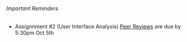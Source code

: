 ###### Important Reminders  
* Assignnment #2 (User Interface Analysis) [Peer Reviews](https://canvas.sfu.ca/courses/22099) are due by 5:30pm Oct 5th<br>
